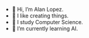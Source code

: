 - 👋 Hi, I’m Alan Lopez.
- 💞️ I like creating things.
- 👀 I study Computer Science.
- 🌱 I’m currently learning AI.



<!---
AlanLopezC/AlanLopezC is a ✨ special ✨ repository because its `README.md` (this file) appears on your GitHub profile.
You can click the Preview link to take a look at your changes.
--->
